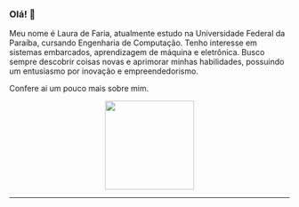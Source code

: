 ### Olá! 👋

Meu nome é Laura de Faria, atualmente estudo na Universidade Federal da Paraíba, cursando Engenharia de Computação. Tenho interesse em sistemas embarcados, aprendizagem de máquina e eletrônica. Busco sempre descobrir coisas novas e aprimorar minhas habilidades, possuindo um entusiasmo por inovação e empreendedorismo.

 Confere ai um pouco mais sobre mim.


<p align="center">
<a href="https://github.com/lauradefaria">
  <img height="160em" src="https://github-readme-stats.vercel.app/api/top-langs/?username=lauradefaria&theme=dracula&layout=compact&langs_count=6" />
</a>
</p>

---
